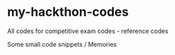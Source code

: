 # my-hackthon-codes
All codes for competitive exam codes - reference codes


Some small code snippets / Memories
